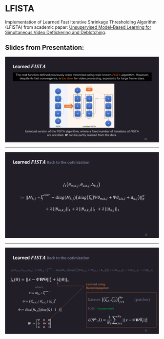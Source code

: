 # LFISTA

Implementation of Learned Fast Iterative Shrinkage Thresholding Algorithm (LFISTA) from academic papar: [Unsupervised Model-Based Learning for Simultaneous Video Deflickering and Deblotching](https://openaccess.thecvf.com/content/WACV2024/html/Fulari_Unsupervised_Model-Based_Learning_for_Simultaneous_Video_Deflickering_and_Deblotching_WACV_2024_paper.html).

## Slides from Presentation:
![](slides/slide1.png)
<br><hr>
![](slides/slide2.png)
<br><hr>
![](slides/slide3.png)